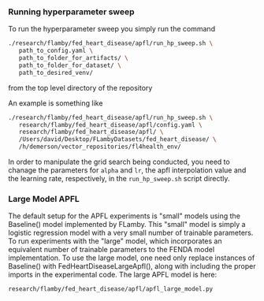 ### Running hyperparameter sweep

To run the hyperparameter sweep you simply run the command

```bash
./research/flamby/fed_heart_disease/apfl/run_hp_sweep.sh \
   path_to_config.yaml \
   path_to_folder_for_artifacts/ \
   path_to_folder_for_dataset/ \
   path_to_desired_venv/
```

from the top level directory of the repository

An example is something like
``` bash
./research/flamby/fed_heart_disease/apfl/run_hp_sweep.sh \
   research/flamby/fed_heart_disease/apfl/config.yaml \
   research/flamby/fed_heart_disease/apfl/ \
   /Users/david/Desktop/FLambyDatasets/fed_heart_disease/ \
   /h/demerson/vector_repositories/fl4health_env/
```

In order to manipulate the grid search being conducted, you need to chanage the parameters for `alpha` and `lr`, the apfl interpolation value and the learning rate, respectively, in the `run_hp_sweep.sh` script directly.

### Large Model APFL

The default setup for the APFL experiments is "small" models using the Baseline() model implemented by FLamby. This "small" model is simply a logistic regression model with a very small number of trainable parameters. To run experiments with the "large" model, which incorporates an equivalent number of trainable parameters to the FENDA model implementation. To use the large model, one need only replace instances of Baseline() with FedHeartDiseaseLargeApfl(), along with including the proper imports in the experimental code. The large APFL model is here:

```
research/flamby/fed_heart_disease/apfl/apfl_large_model.py
```

